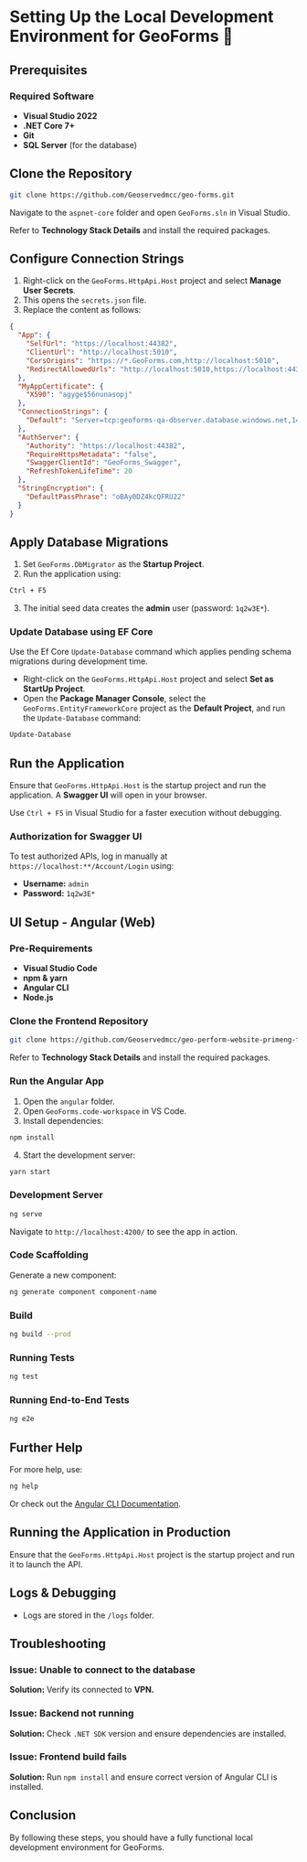 # Setting Up the Local Development Environment for GeoForms 🚀

## Prerequisites

### Required Software
- **Visual Studio 2022**
- **.NET Core 7+**
- **Git**
- **SQL Server** (for the database)

## Clone the Repository

```sh
git clone https://github.com/Geoservedmcc/geo-forms.git
```

Navigate to the `aspnet-core` folder and open `GeoForms.sln` in Visual Studio.

Refer to **Technology Stack Details** and install the required packages.

## Configure Connection Strings

1. Right-click on the `GeoForms.HttpApi.Host` project and select **Manage User Secrets**.
2. This opens the `secrets.json` file.
3. Replace the content as follows:

```json
{
  "App": {
    "SelfUrl": "https://localhost:44382",
    "ClientUrl": "http://localhost:5010",
    "CorsOrigins": "https://*.GeoForms.com,http://localhost:5010",
    "RedirectAllowedUrls": "http://localhost:5010,https://localhost:44358"
  },
  "MyAppCertificate": {
    "X590": "agyge$56nunasopj"
  },
  "ConnectionStrings": {
    "Default": "Server=tcp:geoforms-qa-dbserver.database.windows.net,1433;Initial Catalog=geoforms-qa-db;Persist Security Info=False;User ID=geoforms-qa-user;Password=T4^x9!g&7P@LqZ#oM2wR;MultipleActiveResultSets=False;Encrypt=True;TrustServerCertificate=False;"
  },
  "AuthServer": {
    "Authority": "https://localhost:44382",
    "RequireHttpsMetadata": "false",
    "SwaggerClientId": "GeoForms_Swagger",
    "RefreshTokenLifeTime": 20
  },
  "StringEncryption": {
    "DefaultPassPhrase": "oBAy0DZ4kcQFRU22"
  }
}
```

## Apply Database Migrations

1. Set `GeoForms.DbMigrator` as the **Startup Project**.
2. Run the application using:

```sh
Ctrl + F5
```

3. The initial seed data creates the **admin** user (password: `1q2w3E*`).

### Update Database using EF Core

Use the Ef Core `Update-Database` command which applies pending schema migrations during development time.

- Right-click on the `GeoForms.HttpApi.Host` project and select **Set as StartUp Project**.
- Open the **Package Manager Console**, select the `GeoForms.EntityFrameworkCore` project as the **Default Project**, and run the `Update-Database` command:

```sh
Update-Database
```

## Run the Application

Ensure that `GeoForms.HttpApi.Host` is the startup project and run the application. 
A **Swagger UI** will open in your browser.

Use `Ctrl + F5` in Visual Studio for a faster execution without debugging.

### Authorization for Swagger UI
To test authorized APIs, log in manually at `https://localhost:**/Account/Login` using:
- **Username:** `admin`
- **Password:** `1q2w3E*`

## UI Setup - Angular (Web)

### Pre-Requirements
- **Visual Studio Code**
- **npm & yarn**
- **Angular CLI**
-  **Node.js**
  
### Clone the Frontend Repository

```sh
git clone https://github.com/Geoservedmcc/geo-perform-website-primeng-forms.git
```
Refer to **Technology Stack Details** and install the required packages.

### Run the Angular App

1. Open the `angular` folder.
2. Open `GeoForms.code-workspace` in VS Code.
3. Install dependencies:

```sh
npm install
```

4. Start the development server:

```sh
yarn start
```

### Development Server

```sh
ng serve
```

Navigate to `http://localhost:4200/` to see the app in action.

### Code Scaffolding
Generate a new component:

```sh
ng generate component component-name
```

### Build

```sh
ng build --prod
```

### Running Tests

```sh
ng test
```

### Running End-to-End Tests

```sh
ng e2e
```

## Further Help
For more help, use:

```sh
ng help
```

Or check out the [Angular CLI Documentation](https://angular.io/cli).

## Running the Application in Production

Ensure that the `GeoForms.HttpApi.Host` project is the startup project and run it to launch the API.


## Logs & Debugging
- Logs are stored in the `/logs` folder.

## Troubleshooting

### Issue: Unable to connect to the database
**Solution:** Verify its connected to **VPN.**

### Issue: Backend not running
**Solution:** Check `.NET SDK` version and ensure dependencies are installed.

### Issue: Frontend build fails
**Solution:** Run `npm install` and ensure correct version of Angular CLI is installed.

## Conclusion
By following these steps, you should have a fully functional local development environment for GeoForms. 
